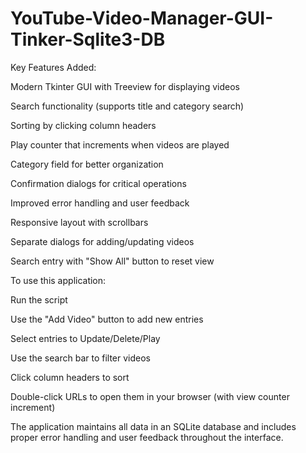# YouTube-Video-Manager-GUI-Tinker-Sqlite3-DB

Key Features Added:

Modern Tkinter GUI with Treeview for displaying videos

Search functionality (supports title and category search)

Sorting by clicking column headers

Play counter that increments when videos are played

Category field for better organization

Confirmation dialogs for critical operations

Improved error handling and user feedback

Responsive layout with scrollbars

Separate dialogs for adding/updating videos

Search entry with "Show All" button to reset view

To use this application:

Run the script

Use the "Add Video" button to add new entries

Select entries to Update/Delete/Play

Use the search bar to filter videos

Click column headers to sort

Double-click URLs to open them in your browser (with view counter increment)

The application maintains all data in an SQLite database and includes proper error handling and user feedback throughout the interface.
